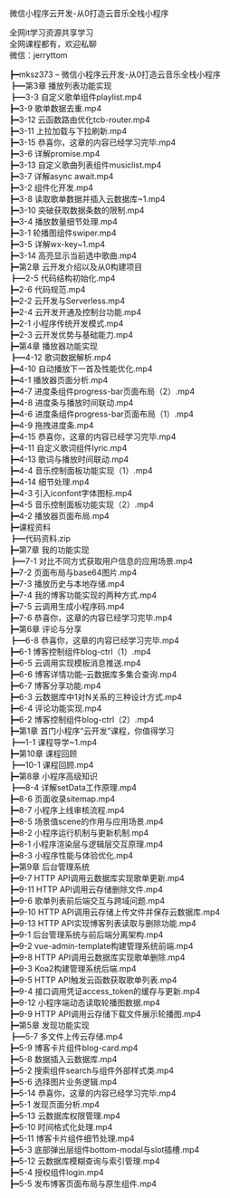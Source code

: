 微信小程序云开发-从0打造云音乐全栈小程序

全网it学习资源共享学习<br>全网课程都有，欢迎私聊<br>微信：jerryttom<br>

┣━mksz373 – 微信小程序云开发-从0打造云音乐全栈小程序<br> ┣━第3章 播放列表功能实现<br> ┣━3-3 自定义歌单组件playlist.mp4<br> ┣━3-9 歌单数据去重.mp4<br> ┣━3-12 云函数路由优化tcb-router.mp4<br> ┣━3-11 上拉加载与下拉刷新.mp4<br> ┣━3-15 恭喜你，这章的内容已经学习完毕.mp4<br> ┣━3-6 详解promise.mp4<br> ┣━3-13 自定义歌曲列表组件musiclist.mp4<br> ┣━3-7 详解async await.mp4<br> ┣━3-2 组件化开发.mp4<br> ┣━3-8 读取歌单数据并插入云数据库~1.mp4<br> ┣━3-10 突破获取数据条数的限制.mp4<br> ┣━3-4 播放数量细节处理.mp4<br> ┣━3-1 轮播图组件swiper.mp4<br> ┣━3-5 详解wx-key~1.mp4<br> ┣━3-14 高亮显示当前选中歌曲.mp4<br> ┣━第2章 云开发介绍以及从0构建项目<br> ┣━2-5 代码结构初始化.mp4<br> ┣━2-6 代码规范.mp4<br> ┣━2-2 云开发与Serverless.mp4<br> ┣━2-4 云开发开通及控制台功能.mp4<br> ┣━2-1 小程序传统开发模式.mp4<br> ┣━2-3 云开发优势与基础能力.mp4<br> ┣━第4章 播放器功能实现<br> ┣━4-12 歌词数据解析.mp4<br> ┣━4-10 自动播放下一首及性能优化.mp4<br> ┣━4-1 播放器页面分析.mp4<br> ┣━4-7 进度条组件progress-bar页面布局（2）.mp4<br> ┣━4-8 进度条与播放时间联动.mp4<br> ┣━4-6 进度条组件progress-bar页面布局（1）.mp4<br> ┣━4-9 拖拽进度条.mp4<br> ┣━4-15 恭喜你，这章的内容已经学习完毕.mp4<br> ┣━4-11 自定义歌词组件lyric.mp4<br> ┣━4-13 歌词与播放时间联动.mp4<br> ┣━4-4 音乐控制面板功能实现（1）.mp4<br> ┣━4-14 细节处理.mp4<br> ┣━4-3 引入iconfont字体图标.mp4<br> ┣━4-5 音乐控制面板功能实现（2）.mp4<br> ┣━4-2 播放器页面布局.mp4<br> ┣━课程资料<br> ┣━代码资料.zip<br> ┣━第7章 我的功能实现<br> ┣━7-1 对比不同方式获取用户信息的应用场景.mp4<br> ┣━7-2 页面布局与base64图片.mp4<br> ┣━7-3 播放历史与本地存储.mp4<br> ┣━7-4 我的博客功能实现的两种方式.mp4<br> ┣━7-5 云调用生成小程序码.mp4<br> ┣━7-6 恭喜你，这章的内容已经学习完毕.mp4<br> ┣━第6章 评论与分享<br> ┣━6-8 恭喜你，这章的内容已经学习完毕.mp4<br> ┣━6-1 博客控制组件blog-ctrl（1）.mp4<br> ┣━6-5 云调用实现模板消息推送.mp4<br> ┣━6-6 博客详情功能–云数据库多集合查询.mp4<br> ┣━6-7 博客分享功能.mp4<br> ┣━6-3 云数据库中1对N关系的三种设计方式.mp4<br> ┣━6-4 评论功能实现.mp4<br> ┣━6-2 博客控制组件blog-ctrl（2）.mp4<br> ┣━第1章 首门小程序“云开发”课程，你值得学习<br> ┣━1-1 课程导学~1.mp4<br> ┣━第10章 课程回顾<br> ┣━10-1 课程回顾.mp4<br> ┣━第8章 小程序高级知识<br> ┣━8-4 详解setData工作原理.mp4<br> ┣━8-6 页面收录sitemap.mp4<br> ┣━8-7 小程序上线审核流程.mp4<br> ┣━8-5 场景值scene的作用与应用场景.mp4<br> ┣━8-2 小程序运行机制与更新机制.mp4<br> ┣━8-1 小程序渲染层与逻辑层交互原理.mp4<br> ┣━8-3 小程序性能与体验优化.mp4<br> ┣━第9章 后台管理系统<br> ┣━9-7 HTTP API调用云数据库实现歌单更新.mp4<br> ┣━9-11 HTTP API调用云存储删除文件.mp4<br> ┣━9-6 歌单列表前后端交互与跨域问题.mp4<br> ┣━9-10 HTTP API调用云存储上传文件并保存云数据库.mp4<br> ┣━9-13 HTTP API实现博客列表读取与删除功能.mp4<br> ┣━9-1 后台管理系统与前后端分离架构.mp4<br> ┣━9-2 vue-admin-template构建管理系统前端.mp4<br> ┣━9-8 HTTP API调用云数据库实现歌单删除.mp4<br> ┣━9-3 Koa2构建管理系统后端.mp4<br> ┣━9-5 HTTP API触发云函数获取歌单列表.mp4<br> ┣━9-4 接口调用凭证access_token的缓存与更新.mp4<br> ┣━9-12 小程序端动态读取轮播图数据.mp4<br> ┣━9-9 HTTP API调用云存储下载文件展示轮播图.mp4<br> ┣━第5章 发现功能实现<br> ┣━5-7 多文件上传云存储.mp4<br> ┣━5-9 博客卡片组件blog-card.mp4<br> ┣━5-8 数据插入云数据库.mp4<br> ┣━5-2 搜索组件search与组件外部样式类.mp4<br> ┣━5-6 选择图片业务逻辑.mp4<br> ┣━5-14 恭喜你，这章的内容已经学习完毕.mp4<br> ┣━5-1 发现页面分析.mp4<br> ┣━5-13 云数据库权限管理.mp4<br> ┣━5-10 时间格式化处理.mp4<br> ┣━5-11 博客卡片组件细节处理.mp4<br> ┣━5-3 底部弹出层组件bottom-modal与slot插槽.mp4<br> ┣━5-12 云数据库模糊查询与索引管理.mp4<br> ┣━5-4 授权组件login.mp4<br> ┣━5-5 发布博客页面布局与原生组件.mp4